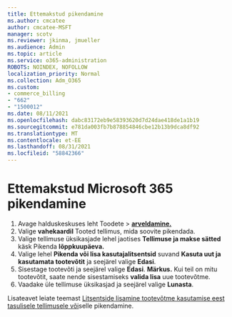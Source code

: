 ```yaml
---
title: Ettemakstud pikendamine
ms.author: cmcatee
author: cmcatee-MSFT
manager: scotv
ms.reviewer: jkinma, jmueller
ms.audience: Admin
ms.topic: article
ms.service: o365-administration
ROBOTS: NOINDEX, NOFOLLOW
localization_priority: Normal
ms.collection: Adm_O365
ms.custom:
- commerce_billing
- "662"
- "1500012"
ms.date: 08/11/2021
ms.openlocfilehash: dabc83172eb9e58393620d7d24dae418de1a1b19
ms.sourcegitcommit: e781da003fb7b878854846cbe12b13b9dca8df92
ms.translationtype: MT
ms.contentlocale: et-EE
ms.lasthandoff: 08/31/2021
ms.locfileid: "58842366"
---
```

# <a name="prepaid-microsoft-365-renewal"></a>Ettemakstud Microsoft 365 pikendamine

1. Avage halduskeskuses leht  Toodete \> **[arveldamine.](https://go.microsoft.com/fwlink/p/?linkid=842054)**
2. Valige **vahekaardil** Tooted tellimus, mida soovite pikendada.
3. Valige tellimuse üksikasjade lehel jaotises **Tellimuse ja makse sätted** käsk Pikenda **lõppkuupäeva.**
4. Valige lehel **Pikenda või lisa kasutajalitsentsid** suvand **Kasuta uut ja kasutamata tootevõtit** ja seejärel valige **Edasi**.
5. Sisestage tootevõti ja seejärel valige **Edasi**.
    **Märkus.** Kui teil on mitu tootevõtit, saate nende sisestamiseks **valida lisa** uue tootevõtme.
6. Vaadake üle tellimuse üksikasjad ja seejärel valige **Lunasta**.

Lisateavet leiate teemast [Litsentside lisamine tootevõtme kasutamise eest tasulisele tellimusele või](https://docs.microsoft.com/microsoft-365/commerce/licenses/add-licenses-using-product-key)selle pikendamine.